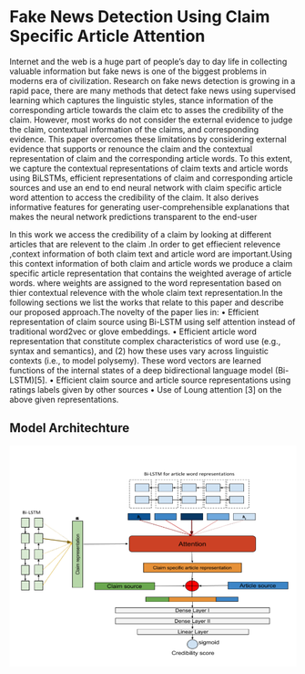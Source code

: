# Fake News Detection Using Claim Specific Article Attention
Internet and the web is a huge part of people’s day to day life in collecting valuable information but fake news is one of the biggest problems in moderns era of civilization. Research on fake news detection is growing in a rapid pace, there are many methods that detect fake news using supervised learning which captures the linguistic styles, stance  information of the corresponding article towards the claim etc to asses the credibility of the claim. However, most works do not consider the external evidence to judge the claim, contextual information of the claims, and corresponding evidence. This paper overcomes these limitations by considering external evidence that supports or renounce the claim and the contextual representation of claim and the corresponding article words. To this extent, we capture the contextual representations of claim texts and article words using BiLSTMs, efficient representations of claim and corresponding article sources and use an end to end neural network with claim specific article word attention to access the credibility of the claim. It also derives informative features for generating user-comprehensible explanations that makes the neural network predictions transparent to the end-user

In this work we access the credibility of a claim by looking at different articles that are relevent to the claim .In order
to get effiecient relevence ,context information of both claim text and article word are important.Using this context information of both claim and article words we produce a claim specific article representation that contains the weighted average of article words. where weights are assigned to the word representation based on thier contextual relevence with the whole claim text representation.In the following sections we list the works that relate to this paper and describe our proposed approach.The novelty of the paper lies in:
• Efficient representation of claim source using Bi-LSTM using self attention instead of traditional word2vec or glove embeddings.
• Efficient article word representation that constitute complex characteristics of word use (e.g., syntax and semantics), and (2) how these uses vary across linguistic contexts (i.e., to model polysemy). These word vectors are learned functions of the internal states of a deep bidirectional language model (Bi-LSTM)[5].
• Efficient claim source and article source representations using ratings labels given by other sources
• Use of Loung attention [3] on the above given representations.

## Model Architechture
![image of architecture](architecture.PNG)


